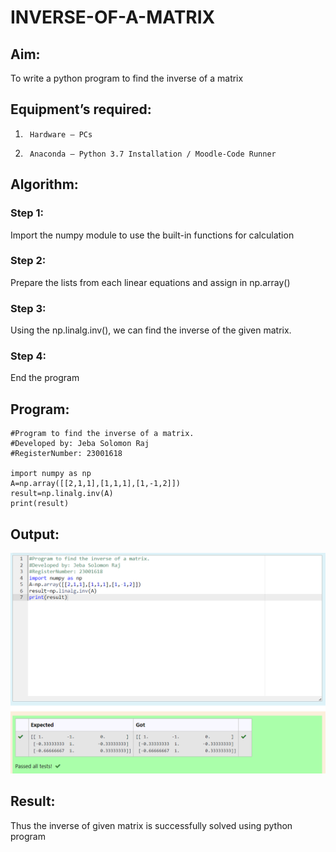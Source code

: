 # INVERSE-OF-A-MATRIX

## Aim:

To write a python program to find the inverse of a matrix

## Equipment’s required:

1.      Hardware – PCs
2.      Anaconda – Python 3.7 Installation / Moodle-Code Runner

## Algorithm:

### Step 1:

Import the numpy module to use the built-in functions for calculation

### Step 2:

Prepare the lists from each linear equations and assign in np.array()

### Step 3:

Using the np.linalg.inv(), we can find the inverse of the given matrix.

### Step 4:

End the program

## Program:

```
#Program to find the inverse of a matrix.
#Developed by: Jeba Solomon Raj
#RegisterNumber: 23001618

import numpy as np
A=np.array([[2,1,1],[1,1,1],[1,-1,2]])
result=np.linalg.inv(A)
print(result)
```

## Output:

![output](/inv.png)

## Result:

Thus the inverse of given matrix is successfully solved using python program

